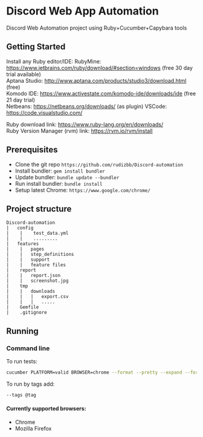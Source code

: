 # Discord Web App Automation
Discord Web Automation project using Ruby+Cucumber+Capybara tools
## Getting Started
Install any Ruby editor/IDE:
RubyMine: https://www.jetbrains.com/ruby/download/#section=windows (free 30 day trial available)  
Aptana Studio: http://www.aptana.com/products/studio3/download.html (free)  
Komodo IDE: https://www.activestate.com/komodo-ide/downloads/ide (free 21 day trial)  
Netbeans: https://netbeans.org/downloads/ (as plugin)
VSCode: https://code.visualstudio.com/

Ruby download link: https://www.ruby-lang.org/en/downloads/  
Ruby Version Manager (rvm) link: https://rvm.io/rvm/install

## Prerequisites
* Clone the git repo `https://github.com/rudizbb/Discord-automation`
* Install bundler: `gem install bundler`
* Update bundler: `bundle update --bundler`
* Run install bundler: `bundle install`
* Setup latest Chrome: `https://www.google.com/chrome/`

## Project structure
```
Discord-automation
|   config
|    |    test_data.yml
|    |    .........  
|   features
|    |   pages
|    |   step_definitions
|    |   support
|    |   feature files
|    report
|    |   report.json
|    |   screenshot.jpg
|    tmp
|    |   downloads
|    |   |   export.csv
|    |   |   .....
|    Gemfile
|    .gitignore
```

## Running
### Command line

To run tests:
```bash
cucumber PLATFORM=valid BROWSER=chrome --format --pretty --expand --format json -o report.json
```
To run by tags add:
```bash
--tags @tag
```
#### Currently supported browsers:
* Chrome
* Mozilla Firefox